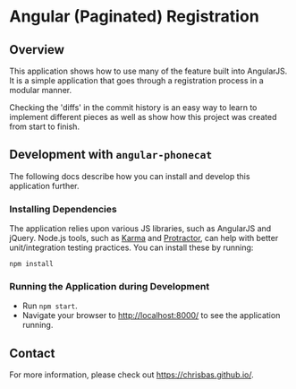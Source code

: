 # Angular (Paginated) Registration


## Overview

This application shows how to use many of the feature built into AngularJS.  
It is a simple application that goes through a registration process in a modular manner.

Checking the 'diffs' in the commit history is an easy way to learn to implement different pieces as well as show how this project was created from start to finish.


## Development with `angular-phonecat`

The following docs describe how you can install and develop this application further.

### Installing Dependencies

The application relies upon various JS libraries, such as AngularJS and jQuery.  Node.js tools,
such as [Karma][karma] and [Protractor][protractor], can help with better unit/integration testing practices.
You can install these by running:

```
npm install
```

### Running the Application during Development

- Run `npm start`.
- Navigate your browser to [http://localhost:8000/](http://localhost:8000/) to see the application
  running.

## Contact

For more information, please check out https://chrisbas.github.io/.


[karma]: https://karma-runner.github.io/
[protractor]: http://www.protractortest.org/
